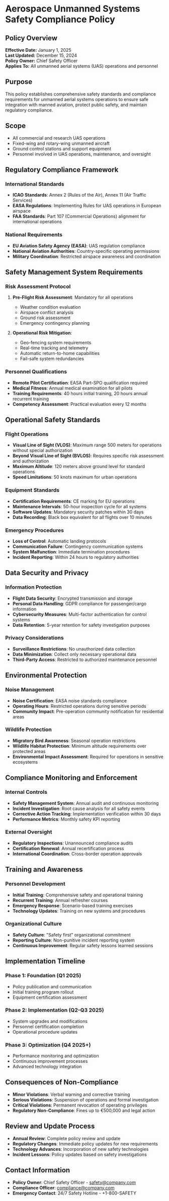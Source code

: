 # Aerospace Unmanned Systems Safety Compliance Policy

## Policy Overview
**Effective Date:** January 1, 2025  
**Last Updated:** December 15, 2024  
**Policy Owner:** Chief Safety Officer  
**Applies To:** All unmanned aerial systems (UAS) operations and personnel  

## Purpose
This policy establishes comprehensive safety standards and compliance requirements for unmanned aerial systems operations to ensure safe integration with manned aviation, protect public safety, and maintain regulatory compliance.

## Scope
- All commercial and research UAS operations
- Fixed-wing and rotary-wing unmanned aircraft
- Ground control stations and support equipment
- Personnel involved in UAS operations, maintenance, and oversight

## Regulatory Compliance Framework

### International Standards
- **ICAO Standards**: Annex 2 (Rules of the Air), Annex 11 (Air Traffic Services)
- **EASA Regulations**: Implementing Rules for UAS operations in European airspace
- **FAA Standards**: Part 107 (Commercial Operations) alignment for international operations

### National Requirements
- **EU Aviation Safety Agency (EASA)**: UAS regulation compliance
- **National Aviation Authorities**: Country-specific operating permissions
- **Military Coordination**: Restricted airspace awareness and coordination

## Safety Management System Requirements

### Risk Assessment Protocol
1. **Pre-Flight Risk Assessment**: Mandatory for all operations
   - Weather condition evaluation
   - Airspace conflict analysis
   - Ground risk assessment
   - Emergency contingency planning

2. **Operational Risk Mitigation**:
   - Geo-fencing system requirements
   - Real-time tracking and telemetry
   - Automatic return-to-home capabilities
   - Fail-safe system redundancies

### Personnel Qualifications
- **Remote Pilot Certification**: EASA Part-SPO qualification required
- **Medical Fitness**: Annual medical examination for all pilots
- **Training Requirements**: 40 hours initial training, 20 hours annual recurrent training
- **Competency Assessment**: Practical evaluation every 12 months

## Operational Safety Standards

### Flight Operations
- **Visual Line of Sight (VLOS)**: Maximum range 500 meters for operations without special authorization
- **Beyond Visual Line of Sight (BVLOS)**: Requires specific risk assessment and authorization
- **Maximum Altitude**: 120 meters above ground level for standard operations
- **Speed Limitations**: 50 knots maximum for urban operations

### Equipment Standards
- **Certification Requirements**: CE marking for EU operations
- **Maintenance Intervals**: 50-hour inspection cycle for all systems
- **Software Updates**: Mandatory security patches within 30 days
- **Data Recording**: Black box equivalent for all flights over 10 minutes

### Emergency Procedures
- **Loss of Control**: Automatic landing protocols
- **Communication Failure**: Contingency communication systems
- **System Malfunction**: Immediate termination procedures
- **Incident Reporting**: Within 24 hours to regulatory authorities

## Data Security and Privacy

### Information Protection
- **Flight Data Security**: Encrypted transmission and storage
- **Personal Data Handling**: GDPR compliance for passenger/cargo information
- **Cybersecurity Measures**: Multi-factor authentication for control systems
- **Data Retention**: 5-year retention for safety investigation purposes

### Privacy Considerations
- **Surveillance Restrictions**: No unauthorized data collection
- **Data Minimization**: Collect only necessary operational data
- **Third-Party Access**: Restricted to authorized maintenance personnel

## Environmental Protection

### Noise Management
- **Noise Certification**: EASA noise standards compliance
- **Operating Hours**: Restricted operations during sensitive periods
- **Community Impact**: Pre-operation community notification for residential areas

### Wildlife Protection
- **Migratory Bird Awareness**: Seasonal operation restrictions
- **Wildlife Habitat Protection**: Minimum altitude requirements over protected areas
- **Environmental Impact Assessment**: Required for operations in sensitive ecosystems

## Compliance Monitoring and Enforcement

### Internal Controls
- **Safety Management System**: Annual audit and continuous monitoring
- **Incident Investigation**: Root cause analysis for all safety events
- **Corrective Action Tracking**: Implementation verification within 30 days
- **Performance Metrics**: Monthly safety KPI reporting

### External Oversight
- **Regulatory Inspections**: Unannounced compliance audits
- **Certification Renewal**: Annual recertification process
- **International Coordination**: Cross-border operation approvals

## Training and Awareness

### Personnel Development
- **Initial Training**: Comprehensive safety and operational training
- **Recurrent Training**: Annual refresher courses
- **Emergency Response**: Scenario-based training exercises
- **Technology Updates**: Training on new systems and procedures

### Organizational Culture
- **Safety Culture**: "Safety first" organizational commitment
- **Reporting Culture**: Non-punitive incident reporting system
- **Continuous Improvement**: Regular safety lessons learned sessions

## Implementation Timeline

### Phase 1: Foundation (Q1 2025)
- Policy publication and communication
- Initial training program rollout
- Equipment certification assessment

### Phase 2: Implementation (Q2-Q3 2025)
- System upgrades and modifications
- Personnel certification completion
- Operational procedure updates

### Phase 3: Optimization (Q4 2025+)
- Performance monitoring and optimization
- Continuous improvement processes
- Advanced technology integration

## Consequences of Non-Compliance
- **Minor Violations**: Verbal warning and corrective training
- **Serious Violations**: Suspension of operations and formal investigation
- **Critical Violations**: Permanent revocation of operating privileges
- **Regulatory Non-Compliance**: Fines up to €500,000 and legal action

## Review and Update Process
- **Annual Review**: Complete policy review and update
- **Regulatory Changes**: Immediate policy updates for new requirements
- **Technology Advances**: Incorporation of new safety technologies
- **Incident Lessons**: Policy updates based on safety investigations

## Contact Information
- **Policy Owner**: Chief Safety Officer - safety@company.com
- **Compliance Officer**: compliance@company.com
- **Emergency Contact**: 24/7 Safety Hotline - +1-800-SAFETY